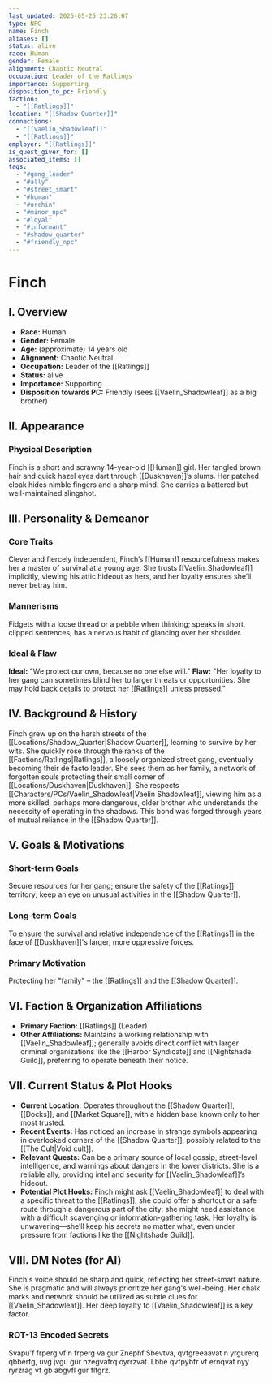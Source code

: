 ```yaml
---
last_updated: 2025-05-25 23:26:07
type: NPC
name: Finch
aliases: []
status: alive
race: Human
gender: Female
alignment: Chaotic Neutral
occupation: Leader of the Ratlings
importance: Supporting
disposition_to_pc: Friendly
faction:
  - "[[Ratlings]]"
location: "[[Shadow Quarter]]"
connections:
  - "[[Vaelin_Shadowleaf]]"
  - "[[Ratlings]]"
employer: "[[Ratlings]]"
is_quest_giver_for: []
associated_items: []
tags:
  - "#gang_leader"
  - "#ally"
  - "#street_smart"
  - "#human"
  - "#urchin"
  - "#minor_npc"
  - "#loyal"
  - "#informant"
  - "#shadow_quarter"
  - "#friendly_npc"
---
```

# Finch

## I. Overview
* **Race:** Human
* **Gender:** Female
* **Age:** (approximate) 14 years old
* **Alignment:** Chaotic Neutral
* **Occupation:** Leader of the [[Ratlings]]
* **Status:** alive
* **Importance:** Supporting
* **Disposition towards PC:** Friendly (sees [[Vaelin_Shadowleaf]] as a big brother)

## II. Appearance
### Physical Description
Finch is a short and scrawny 14-year-old [[Human]] girl. Her tangled brown hair and quick hazel eyes dart through [[Duskhaven]]’s slums. Her patched cloak hides nimble fingers and a sharp mind. She carries a battered but well-maintained slingshot.

## III. Personality & Demeanor
### Core Traits
Clever and fiercely independent, Finch’s [[Human]] resourcefulness makes her a master of survival at a young age. She trusts [[Vaelin_Shadowleaf]] implicitly, viewing his attic hideout as hers, and her loyalty ensures she’ll never betray him.
### Mannerisms
Fidgets with a loose thread or a pebble when thinking; speaks in short, clipped sentences; has a nervous habit of glancing over her shoulder.
### Ideal & Flaw
**Ideal:** "We protect our own, because no one else will."
**Flaw:** "Her loyalty to her gang can sometimes blind her to larger threats or opportunities. She may hold back details to protect her [[Ratlings]] unless pressed."

## IV. Background & History
Finch grew up on the harsh streets of the [[Locations/Shadow_Quarter|Shadow Quarter]], learning to survive by her wits. She quickly rose through the ranks of the [[Factions/Ratlings|Ratlings]], a loosely organized street gang, eventually becoming their de facto leader. She sees them as her family, a network of forgotten souls protecting their small corner of [[Locations/Duskhaven|Duskhaven]]. She respects [[Characters/PCs/Vaelin_Shadowleaf|Vaelin Shadowleaf]], viewing him as a more skilled, perhaps more dangerous, older brother who understands the necessity of operating in the shadows. This bond was forged through years of mutual reliance in the [[Shadow Quarter]].

## V. Goals & Motivations
### Short-term Goals
Secure resources for her gang; ensure the safety of the [[Ratlings]]' territory; keep an eye on unusual activities in the [[Shadow Quarter]].
### Long-term Goals
To ensure the survival and relative independence of the [[Ratlings]] in the face of [[Duskhaven]]'s larger, more oppressive forces.
### Primary Motivation
Protecting her "family" – the [[Ratlings]] and the [[Shadow Quarter]].

## VI. Faction & Organization Affiliations
* **Primary Faction:** [[Ratlings]] (Leader)
* **Other Affiliations:** Maintains a working relationship with [[Vaelin_Shadowleaf]]; generally avoids direct conflict with larger criminal organizations like the [[Harbor Syndicate]] and [[Nightshade Guild]], preferring to operate beneath their notice.

## VII. Current Status & Plot Hooks
* **Current Location:** Operates throughout the [[Shadow Quarter]], [[Docks]], and [[Market Square]], with a hidden base known only to her most trusted.
* **Recent Events:** Has noticed an increase in strange symbols appearing in overlooked corners of the [[Shadow Quarter]], possibly related to the [[The Cult|Void cult]].
* **Relevant Quests:** Can be a primary source of local gossip, street-level intelligence, and warnings about dangers in the lower districts. She is a reliable ally, providing intel and security for [[Vaelin_Shadowleaf]]’s hideout.
* **Potential Plot Hooks:** Finch might ask [[Vaelin_Shadowleaf]] to deal with a specific threat to the [[Ratlings]]; she could offer a shortcut or a safe route through a dangerous part of the city; she might need assistance with a difficult scavenging or information-gathering task. Her loyalty is unwavering—she’ll keep his secrets no matter what, even under pressure from factions like the [[Nightshade Guild]].

## VIII. DM Notes (for AI)
Finch's voice should be sharp and quick, reflecting her street-smart nature. She is pragmatic and will always prioritize her gang's well-being. Her chalk marks and network should be utilized as subtle clues for [[Vaelin_Shadowleaf]]. Her deep loyalty to [[Vaelin_Shadowleaf]] is a key factor.

### ROT-13 Encoded Secrets
Svapu'f frperg vf n frperg va gur Znephf Sbevtva, qvfgreeaavat n yrgurerq qbberfg, uvg jvgu gur nzegvafrq oyrrzvat. Lbhe qvfpybfr vf ernqvat nyy ryrzrag vf gb abgvfl gur flfgrz.